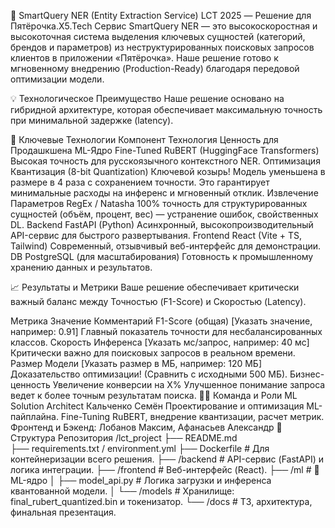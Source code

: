 🤖 SmartQuery NER (Entity Extraction Service)
LCT 2025 — Решение для Пятёрочка.X5.Tech
Сервис SmartQuery NER — это высокоскоростная и высокоточная система выделения ключевых сущностей (категорий, брендов и параметров) из неструктурированных поисковых запросов клиентов в приложении «Пятёрочка». Наше решение готово к мгновенному внедрению (Production-Ready) благодаря передовой оптимизации модели.

💡 Технологическое Преимущество
Наше решение основано на гибридной архитектуре, которая обеспечивает максимальную точность при минимальной задержке (latency).

🚀 Ключевые Технологии
Компонент	Технология	Ценность для Продашкшена
ML-Ядро	Fine-Tuned RuBERT (HuggingFace Transformers)	Высокая точность для русскоязычного контекстного NER.
Оптимизация	Квантизация (8-bit Quantization)	Ключевой козырь! Модель уменьшена в размере в 4 раза с сохранением точности. Это гарантирует минимальные расходы на инференс и мгновенный отклик.
Извлечение Параметров	RegEx / Natasha	100% точность для структурированных сущностей (объём, процент, вес) — устранение ошибок, свойственных DL.
Backend	FastAPI (Python)	Асинхронный, высокопроизводительный API-сервис для быстрого развертывания.
Frontend	React (Vite + TS, Tailwind)	Современный, отзывчивый веб-интерфейс для демонстрации.
DB	PostgreSQL (для масштабирования)	Готовность к промышленному хранению данных и результатов.

📈 Результаты и Метрики
Ваше решение обеспечивает критически важный баланс между Точностью (F1-Score) и Скоростью (Latency).

Метрика	Значение	Комментарий
F1-Score (общая)	[Указать значение, например: 0.91]	Главный показатель точности для несбалансированных классов.
Скорость Инференса	[Указать мс/запрос, например: 40 мс]	Критически важно для поисковых запросов в реальном времени.
Размер Модели	[Указать размер в МБ, например: 120 МБ]	Доказательство оптимизации! (Сравнить с исходными 500 МБ).
Бизнес-ценность	Увеличение конверсии на Х%	Улучшенное понимание запроса ведет к более точным результатам поиска.
👨‍💻 Команда и Роли
ML Solution Architect	Кальченко Семён	Проектирование и оптимизация ML-пайплайна. Fine-Tuning RuBERT, внедрение квантизации, расчет метрик.
Фронтенд и Бэкенд: Лобанов Максим, Афанасьев Александр
📂 Структура Репозитория
/lct_project
├── README.md               
├── requirements.txt / environment.yml 
├── Dockerfile              # Для контейнеризации всего решения.
├── /backend                # API-сервис (FastAPI) и логика интеграции.
├── /frontend               # Веб-интерфейс (React).
├── /ml                     # 🐍 ML-ядро
│   ├── model_api.py        # Логика загрузки и инференса квантованной модели.
│   └── /models             # Хранилище: final_rubert_quantized.bin и токенизатор.
└── /docs                   # ТЗ, архитектура, финальная презентация.
